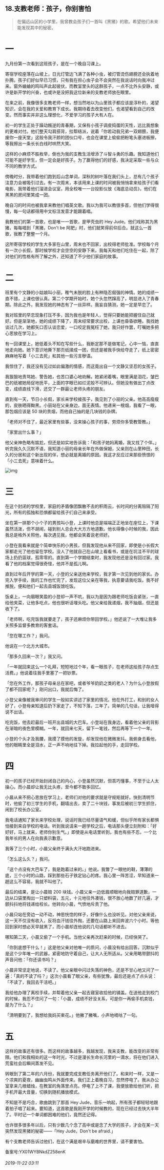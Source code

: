 ## 18.支教老师：孩子，你别害怕

> 在偏远山区的小学里，我曾教会孩子们一首叫《黑猪》的歌。希望他们未来能发现其中的秘密。


一
=


九月份第一次看到这班孩子，是在一个晚自习课上。


寄宿学校座落在山坡上，日光灯管边飞满了各种小虫，被灯管烫伤翅膀还会执着地扑腾。孩子们好似早已习惯，只有我在担心虫子会不会突然在我说话时向我冲过来。窗外蛐蛐的鸣叫声此起彼伏，而教室里头的这群孩子，一点不比外头安静，或许是新开学的兴奋，也或许是没把我这位新来的支教老师放在眼里。


在来之前，我像很多支教老师一样，想当然地以为山里孩子都应该是淳朴的，渴望知识，会在我的关爱和教育下成长。我期待着去改变他们，也渴望看到自己的改变。然而事实并非这么理想化，不爱学习的孩子大有人在。


初一的学生正处于躁动叛逆的青春期，又保有小孩子调皮捣蛋的天性，远比我想象的更难对付。他们整天勾肩搭背，拉帮结派，说着「你若动我兄弟一双翅膀，我便废你一座天堂」这般令我汗颜的团伙口号，也会在课堂上偷偷把粉笔头塞进板擦，等我擦出一条长长白线时哄然大笑。


这样的小麻烦不胜枚举，倒也为我的支教生活增添了斗智斗勇的乐趣。我知道他们可能不是好学生，但一定会是好孩子。为了赢得他们的好感，我决定采取一些与众不同的教学方式。


傍晚时分，我带着他们跑到后山念单词，深秋的树叶落在我们头上，总有几个孩子注意力会被吸引过去。有一次周末，本该用来上课的时间被我悄悄拿来给孩子们看电影，我带着他们溜进会议室，用全校唯一一台投影仪放《海底总动员》，他们在黑黑的房间里笑成一团。


晚自习的时间也被我拿来教他们唱英文歌。我以为我可以教很多首，但他们学得很慢，每一句话都得用中文标注发音才能跟着唱。


我教他们的第一首歌，也是唯一一首歌，是甲壳虫的 Hey Jude。他们戏称其为黑猪，每每唱到「黑猪，Don't be 阿肥」时，他们就笑得前仰后合。就这么一首歌，我教了整整一个月。


这所寄宿学校的学生大多家在山里，周末也不回家，出校得老师批准。学校每个月有一次小长假，那时候学校才会空空的安静下来。我每天和他们吃住在一起，除了对他们的性格有所了解之外，还知道了不少他们家庭的故事。


二
=


班里有个文静的小姑娘叫小丽，稚气未脱的脸上有种隐忍倔强的神情。她的成绩一直不错，上课也很认真。第二个学期开始时，她个头忽然蹿高了，明显进入了青春期。除此之外，我发现她的神态有了一丝异样。我妄自猜测，她一定是早恋了。


我对班里的早恋现象打压不多，因为我也是年轻人，觉得只要她能把握住自己就好。但是渐渐地，她的成绩下降了，周末经常要求出校，上课也昏昏欲睡。我找她谈过几次，她都矢口否认谈恋爱，一口咬定我冤枉了她，我只好作罢，叮嘱她多把心思放在学习上。


有一回课堂上，她低着头不知在写些什么，我断定那不是做笔记，心中一恼，直直地走向她。她下意识地撕下那页纸揉成一团，但还是被我手快给夺走了，纸上密密麻麻地写着「小三去死」和其他一些污言秽语。


我惊住了，我还没有见过如此偏激的情感，而这竟出自一个文静又坚忍的女孩子。


我狠狠地责骂她、警告她，也苦口婆心地劝解。她紧闭着嘴，眼里满是泪花，皱巴巴的纸被她局促地抚平，上面的字眼已如烂泥般不可辨认。但她没有做出丁点改变，成绩直线下滑，还交了一群最让老师头疼的朋友。


直到有一天，节日小长假，家长来学校接孩子，我见到了小丽的父亲。他高高瘦瘦的，皮肤晒得黝黑。小丽站在父亲身边，面无表情。他递来一根烟，我看了一眼，那包烟应该是 50 块的贵烟，而他自己抽的是几块钱的杂牌。


「老师对不住了，最近家里有些事，没来操心孩子的事，劳烦你多管教管教。」


「家里出什么事？」


他父亲神色略有尴尬，但还是如实地告诉我：「和孩子她妈离婚，我又找了个伴。」听完我久久沉默不语，我知道小丽的母亲长年在外做保姆，父亲则在山里种田，长久的分居和这个新出现的伴，想必就是离婚的原因。我这才反应过来那些愤恨的「小三去死」意味着什么。


![img](https://pic4.zhimg.com/v2-5e0b72dba2c43af8abba255c3469aea3.webp)

三
=


在这个封闭的学校里，家庭的矛盾像团飘散不去的积雨云，长时间的分离阻隔了阳光，所有的孤独和恐惧都留给孩子们自己来承受。


坐在第一排那个小个子的男孩叫小登，上课时他总是端端正正地坐在座位上，下课虽然活泼，但不胡闹，碰到别人总会大大方方地道歉。他长得像小时候的我，因此我总是格外关照他，每次遇见我，他都会笑着说老师好。


小登在我看来就是个简单快乐的小男孩，但我发现他从来不回家，即使是小长假大家都走光了他也留在学校。没人了他就自己在山坡上看看书，或是在坑洼不平的球场上扔扔篮球，孤零零的。直到第一个学期结束时，我发现他还是没有回过家。我看了他的档案觉得很奇怪，他并不是孤儿啊。


直到过年后开学的第一天，小登的父亲送他来学校，我才第一次见到他的家长。办完入学手续，我的工作也忙完了，发现这位父亲在等我，执意要请我吃饭。我不好推脱，便和他们一起去县城饭馆吃饭。


饭桌上，一向眉眼笑盈的小登却一声不吭，我以为是因为跟老师吃饭会紧张，一直给他夹菜，让他多吃点，他也很听话埋头吃。他父亲给我递烟，我不抽烟，但还是收下了。


「老师啊，吃完饭我就要走了，孩子还麻烦你带回学校。」他还说了一大堆让我多关照多监督多教育的客套话。


「您在哪工作？」我问。


他说在一个北方大城市。


「那多久回来一次？」我又问。


「一年就回来这么一个礼拜，短短地过个年，看一眼孩子，在老师这给孩子存点生活费。」他说着往我手里塞了一把钞票。


「您在外工作，那孩子母亲总在家吧，或者爷爷奶奶之类的老人？为什么小登放假了都不回家呢？」刚问出口，我就后悔了。


小登父亲像被我审问的学生一般如实讲述了家里的情况。他在外打工，和别的女人好了，小登母亲知道后扔下家走了，不知下落，三年了。简单的几句话，让我噎得说不出话。


吃完饭，他去赶最后一班开出县城的大巴车。小登站在我身边，看着他父亲的背影在渐暗的夜色里模糊。一年，就回来七天，留下一笔钱，然后再等下一个一年。


小登的个头才及我腰，我摸了摸他的发旋，却发现他在微微发抖。我俯身去看他，他的眼睛里全是泪水，正一声不响地往下掉。我拉起他的手，走回学校。


四
=


初一的孩子已经开始封闭自己的内心，小登虽然沉默，但乖巧懂事，不至于让人太操心。而小晨却让我无比头疼，至今都不敢多回忆。


小晨从来不把心思放在学习上，老师们对他的要求就是守规矩就好。快到清明节时，他偷了初三学生的手机，翻墙出去，卖了二十块钱，事发后被初三学生抓住，闹到了校长办公室。


我电话通知了家长来学校处理，说话时我已经尽量语气和缓，但似乎所有家长都惧怕接到来自学校的电话。听到我说请来一趟学校之后，电话那头便立刻附和：「好好好，马上就来，老师你别生气。」即使是从电话里听到，我也有些不忍，一个比我年长的男人在向我表示歉意。


我等了三个小时，小晨父亲终于满头大汗地跑进来。


「怎么这么久？」我问。


「这个点没有大巴车了，我是跑着过来的。」他说。我瞥了一眼他的鞋，薄薄的底，三个小时的山路，踩到那些石子铁定钻心的疼。我心里一阵苦涩，早知道来一趟这么不容易，我就不叫他了。


最后的结果，是让小晨赔 200 块钱。小晨父亲一边低眉顺眼地向我赔罪道歉，一边从口袋里掏出一只塑料袋，五元，十元地往外凑钱，很不放心地数了好几遍，才颤抖抖地将钱递给校长。他转向小晨，气愤地斥责了他。


小晨只站在旁边一动不动，神思恍惚的样子，好像什么也没听见。对他父亲来说，这一天不仅没有收入，反将血汗钱往外掏，还要在山路上来回奔波六个小时。等他回到家时想必天早就黑了，而小晨却连他说的几句话都听不进去。


哪知第二天，小晨又偷了一个手机。当他父亲再次赶来的时候，已经快哭了。


「你到底想干什么！」这是他父亲对他唯一的质问，小晨没有给出回答。沉默似乎是这个少年唯一的武器，紧密地防守着自己，让大人无所适从。父亲用略带颤抖的声音问他：「你还读书吗？」


小晨非常坚定地说，不读了。他父亲眼中闪过失落的神色，还是不甘心地又问了一遍：「真的不读了吗？」这次小晨看了眼父亲，有些犹豫，最后还是点了点头说：「不读了，我回去干活吧。」


我给他办理了离校手续，并帮着他父亲一起去寝室收拾他的铺盖。在送他走到校门的时候，我忍不住问了一句：「小晨，成绩不好没关系，可是你一再偷手机卖钱，是为了什么？」


「清明要到了，我想给我妈买束花。」他撇了撇嘴，小声地嘀咕了一句。


五
=


这样的故事还有很多。而这样的故事越多，我越发现，我来支教，能改变的非常有限。他们和我相处的这一年时光，不过是漫长生命长河里的一滴水，将在他们进入荒蛮社会后瞬间蒸发不见。


转眼到了第二年的六月份，我就要完成支教任务离开他们了。和来时一样，又是一个凉爽的夏夜，幽幽虫鸣从外面传来。我们正上着晚自习，忽然停电了。我从办公室拿来几根蜡烛，在教室的角落里点亮。停电了上不了课，我便放歌给他们听，把手机开最大音量，切换到随机播放模式。


不知是不是巧合，歌曲跳到了那首 Hey Jude，音乐一响起，所有孩子都轻轻地跟着拍子唱了起来。要知道，这首歌是我刚开学的时候教的，现在已经过去快大半年了。平时记一个单词都困难的他们，竟然还记得。


也许很多很多年以后，只有少数几个念了高中或是念了大学的孩子，才会在某一天突然发现黑猪的秘密——「Hey Jude，Don't be afraid.」


有个支教老师告诉过他们，在这个满是艰辛与磨难的世界里，请不要害怕。


备案号:YX01WYBNkdZ258enK


###### 2019-11-22 03:11
